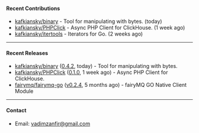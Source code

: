 #### Recent Contributions

- [kafkiansky/binary](https://github.com/kafkiansky/binary) - Tool for manipulating with bytes. (today)
- [kafkiansky/PHPClick](https://github.com/kafkiansky/PHPClick) - Async PHP Client for ClickHouse. (1 week ago)
- [kafkiansky/itertools](https://github.com/kafkiansky/itertools) - Iterators for Go. (2 weeks ago)

---

#### Recent Releases

- [kafkiansky/binary](https://github.com/kafkiansky/binary) ([0.4.2](https://github.com/kafkiansky/binary/releases/tag/0.4.2), today) - Tool for manipulating with bytes.
- [kafkiansky/PHPClick](https://github.com/kafkiansky/PHPClick) ([0.1.0](https://github.com/kafkiansky/PHPClick/releases/tag/0.1.0), 1 week ago) - Async PHP Client for ClickHouse.
- [fairymq/fairymq-go](https://github.com/fairymq/fairymq-go) ([v0.2.4](https://github.com/fairymq/fairymq-go/releases/tag/v0.2.4), 5 months ago) - fairyMQ GO Native Client Module

---

#### Contact

- Email: [vadimzanfir@gmail.com](mailto://vadimzanfir@gmail.com)
